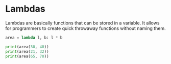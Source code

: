 # Lambdas
Lambdas are basically functions that can be stored in a variable. It allows for programmers to create quick throwaway functions without naming them.
```py
area = lambda l, b: l * b

print(area(30, 40))
print(area(21, 32))
print(area(65, 70))
```
